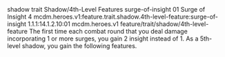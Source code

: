 <ability>
  <metadata>
    <class>shadow</class>
    <feature_type>trait</feature_type>
    <file_dpath>Shadow/4th-Level Features</file_dpath>
    <item_id>surge-of-insight</item_id>
    <item_index>01</item_index>
    <item_name>Surge of Insight</item_name>
    <level>4</level>
    <scc>mcdm.heroes.v1:feature.trait.shadow.4th-level-feature:surge-of-insight</scc>
    <scdc>1.1.1:14.1.2.10:01</scdc>
    <source>mcdm.heroes.v1</source>
    <type>feature/trait/shadow/4th-level-feature</type>
  </metadata>
  <effects>
    <effect type="mundane">The first time each combat round that you deal damage incorporating 1 or more surges, you gain 2 insight instead of 1.
As a 5th-level shadow, you gain the following features.</effect>
  </effects>
</ability>
